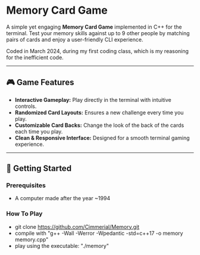 # Memory Card Game

A simple yet engaging **Memory Card Game** implemented in C++ for the terminal. Test your memory skills against up to 9 other people by matching pairs of cards and enjoy a user-friendly CLI experience.

Coded in March 2024, during my first coding class, which is my reasoning for the inefficient code.

---

## 🎮 Game Features

- **Interactive Gameplay:** Play directly in the terminal with intuitive controls.
- **Randomized Card Layouts:** Ensures a new challenge every time you play.
- **Customizable Card Backs:** Change the look of the back of the cards each time you play.
- **Clean & Responsive Interface:** Designed for a smooth terminal gaming experience.

---

## 🚀 Getting Started

### Prerequisites
- A computer made after the year ~1994

### How To Play
- git clone https://github.com/Cimmerial/Memory.git
- compile with "g++ -Wall -Werror -Wpedantic -std=c++17 -o memory memory.cpp"
- play using the executable: "./memory"
